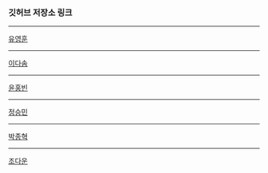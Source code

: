 ### 깃허브 저장소 링크
* * *
[유영훈](https://github.com/marangY/StudySave.git "github link")
* * *
[이다솜](https://github.com/DaSom253/StudyJava.git "github link")
* * *
[윤홍빈](https://github.com/YoonBeen/2bStudy.git "github link")
* * *
[정승민](https://github.com/01jungseungmin/StudySave.git "github link")
* * *
[박종혁](https://github.com/Parkjonghyeok2/StudySave.git "github link")
* * *
[조다운](https://github.com/jodawoon/Java-DataBase "github link")